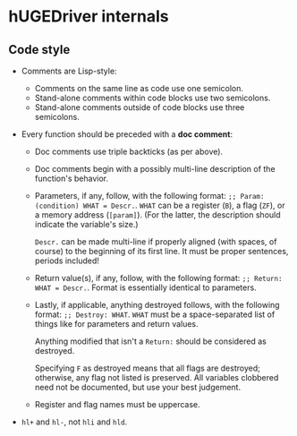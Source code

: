 # hUGEDriver internals

## Code style

- Comments are Lisp-style:
  - Comments on the same line as code use one semicolon.
  - Stand-alone comments within code blocks use two semicolons.
  - Stand-alone comments outside of code blocks use three semicolons.

- Every function should be preceded with a **doc comment**:
  - Doc comments use triple backticks (as per above).
  - Doc comments begin with a possibly multi-line description of the function's behavior.
  - Parameters, if any, follow, with the following format: `;; Param: (condition) WHAT = Descr.`.
    `WHAT` can be a register (`B`), a flag (`ZF`), or a memory address (`[param]`).
    (For the latter, the description should indicate the variable's size.)

    `Descr.` can be made multi-line if properly aligned (with spaces, of course) to the beginning of its first line.
    It must be proper sentences, periods included!
  - Return value(s), if any, follow, with the following format: `;; Return: WHAT = Descr.`.
    Format is essentially identical to parameters.
  - Lastly, if applicable, anything destroyed follows, with the following format: `;; Destroy: WHAT`.
    `WHAT` must be a space-separated list of things like for parameters and return values.

    Anything modified that isn't a `Return:` should be considered as destroyed.

    Specifying `F` as destroyed means that all flags are destroyed; otherwise, any flag not listed is preserved.
    All variables clobbered need not be documented, but use your best judgement.
  - Register and flag names must be uppercase.

- `hl+` and `hl-`, not `hli` and `hld`.

